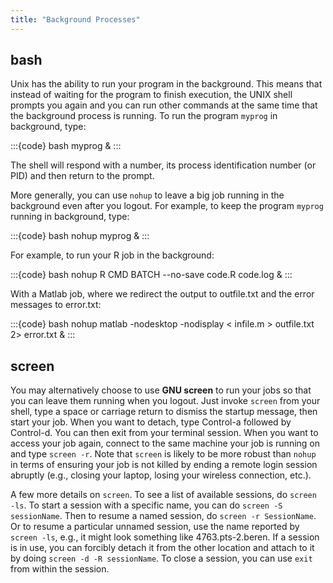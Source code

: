 ```yaml
---
title: "Background Processes"
---
```


## bash

Unix has the ability to run your program in the background. This means
that instead of waiting for the program to finish execution, the UNIX
shell prompts you again and you can run other commands at the same time
that the background process is running. To run the program `myprog` in
background, type:

:::{code} bash
myprog &
:::

The shell will respond with a number, its process identification number
(or PID) and then return to the prompt.

More generally, you can use `nohup` to leave a big job running in the
background even after you logout. For example, to keep the program
`myprog` running in background, type:

:::{code} bash
nohup myprog &
:::

For example, to run your R job in the background:

:::{code} bash
nohup R CMD BATCH --no-save code.R code.log &
:::

With a Matlab job, where we redirect
the output to outfile.txt and the error messages to error.txt:

:::{code} bash
nohup matlab -nodesktop -nodisplay < infile.m > outfile.txt 2> error.txt &
:::

## screen

You may alternatively choose to use **GNU screen** to run your jobs so
that you can leave them running when you logout. Just invoke `screen`
from your shell, type a space or carriage return to dismiss the startup
message, then start your job. When you want to detach, type Control-a
followed by Control-d. You can then exit from your terminal session.
When you want to access your job again, connect to the same machine your
job is running on and type `screen -r`. Note that `screen` is likely to
be more robust than `nohup` in terms of ensuring your job is not killed
by ending a remote login session abruptly (e.g., closing your laptop,
losing your wireless connection, etc.).

A few more details on `screen`. To see a list of available sessions, do
`screen -ls`. To start a session with a specific name, you can do
`screen -S sessionName`. Then to resume a named session, do
`screen -r SessionName`. Or to resume a particular unnamed session, use
the name reported by `screen -ls`, e.g., it might look something like
4763.pts-2.beren. If a session is in use, you can forcibly detach it
from the other location and attach to it by doing
`screen -d -R sessionName`. To close a session, you can use `exit` from
within the session.
